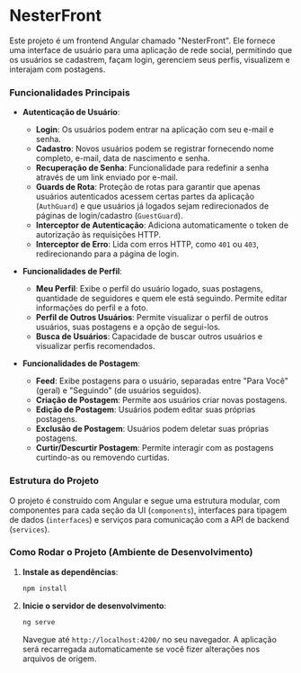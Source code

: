 # NesterFront

Este projeto é um frontend Angular chamado "NesterFront". Ele fornece uma interface de usuário para uma aplicação de rede social, permitindo que os usuários se cadastrem, façam login, gerenciem seus perfis, visualizem e interajam com postagens.

### Funcionalidades Principais

* **Autenticação de Usuário**:
    * **Login**: Os usuários podem entrar na aplicação com seu e-mail e senha.
    * **Cadastro**: Novos usuários podem se registrar fornecendo nome completo, e-mail, data de nascimento e senha.
    * **Recuperação de Senha**: Funcionalidade para redefinir a senha através de um link enviado por e-mail.
    * **Guards de Rota**: Proteção de rotas para garantir que apenas usuários autenticados acessem certas partes da aplicação (`AuthGuard`) e que usuários já logados sejam redirecionados de páginas de login/cadastro (`GuestGuard`).
    * **Interceptor de Autenticação**: Adiciona automaticamente o token de autorização às requisições HTTP.
    * **Interceptor de Erro**: Lida com erros HTTP, como `401` ou `403`, redirecionando para a página de login.

* **Funcionalidades de Perfil**:
    * **Meu Perfil**: Exibe o perfil do usuário logado, suas postagens, quantidade de seguidores e quem ele está seguindo. Permite editar informações do perfil e a foto.
    * **Perfil de Outros Usuários**: Permite visualizar o perfil de outros usuários, suas postagens e a opção de segui-los.
    * **Busca de Usuários**: Capacidade de buscar outros usuários e visualizar perfis recomendados.

* **Funcionalidades de Postagem**:
    * **Feed**: Exibe postagens para o usuário, separadas entre "Para Você" (geral) e "Seguindo" (de usuários seguidos).
    * **Criação de Postagem**: Permite aos usuários criar novas postagens.
    * **Edição de Postagem**: Usuários podem editar suas próprias postagens.
    * **Exclusão de Postagem**: Usuários podem deletar suas próprias postagens.
    * **Curtir/Descurtir Postagem**: Permite interagir com as postagens curtindo-as ou removendo curtidas.

### Estrutura do Projeto

O projeto é construído com Angular e segue uma estrutura modular, com componentes para cada seção da UI (`components`), interfaces para tipagem de dados (`interfaces`) e serviços para comunicação com a API de backend (`services`).

### Como Rodar o Projeto (Ambiente de Desenvolvimento)

1.  **Instale as dependências**:
    ```bash
    npm install
    ```
2.  **Inicie o servidor de desenvolvimento**:
    ```bash
    ng serve
    ```
    Navegue até `http://localhost:4200/` no seu navegador. A aplicação será recarregada automaticamente se você fizer alterações nos arquivos de origem.
